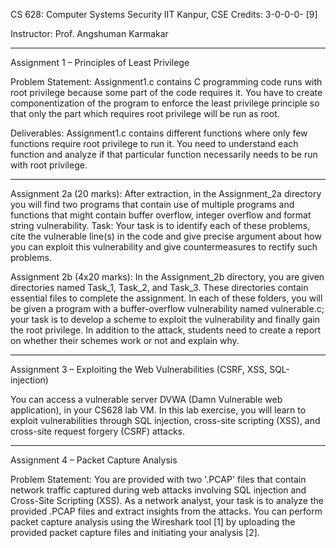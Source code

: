 CS 628: Computer Systems Security
IIT Kanpur, CSE
Credits:   3-0-0-0- [9]

Instructor: Prof. Angshuman Karmakar

****************************************************************************************************************************************************

Assignment 1 – Principles of Least Privilege

Problem Statement: Assignment1.c contains C programming code runs with root privilege
because some part of the code requires it. You have to create componentization of the program to
enforce the least privilege principle so that only the part which requires root privilege will be run
as root.

Deliverables: Assignment1.c contains different functions where only few functions require root
privilege to run it. You need to understand each function and analyze if that particular function
necessarily needs to be run with root privilege.


****************************************************************************************************************************************************

Assignment 2a (20 marks):
After extraction, in the Assignment_2a directory you will find two programs that contain use of multiple 
programs and functions that might contain buffer overflow, integer overflow and format string vulnerability. 
Task: Your task is to identify each of these problems, cite the vulnerable line(s) in the code and give precise 
argument about how you can exploit this vulnerability and give countermeasures to rectify such problems.

Assignment 2b (4x20 marks):
In the Assignment_2b directory, you are given directories named Task_1, Task_2, and Task_3. 
These directories contain essential files to complete the assignment. In each of these folders, 
you will be given a program with a buffer-overflow vulnerability named vulnerable.c; your task is to 
develop a scheme to exploit the vulnerability and finally gain the root privilege. In addition to the attack, 
students need to create a report on whether their schemes work or not and explain why.

****************************************************************************************************************************************************

Assignment 3 – Exploiting the Web Vulnerabilities (CSRF, XSS, SQL-injection)

You can access a vulnerable server DVWA (Damn Vulnerable web application), in your CS628 lab VM. In this lab exercise, you will learn to exploit vulnerabilities through SQL injection, 
cross-site scripting (XSS), and cross-site request forgery (CSRF) attacks.


****************************************************************************************************************************************************

Assignment 4 – Packet Capture Analysis

Problem Statement: You are provided with two '.PCAP' files that contain network traffic
captured during web attacks involving SQL injection and Cross-Site Scripting (XSS). As a
network analyst, your task is to analyze the provided .PCAP files and extract insights from the
attacks. You can perform packet capture analysis using the Wireshark tool [1] by uploading the
provided packet capture files and initiating your analysis [2].

